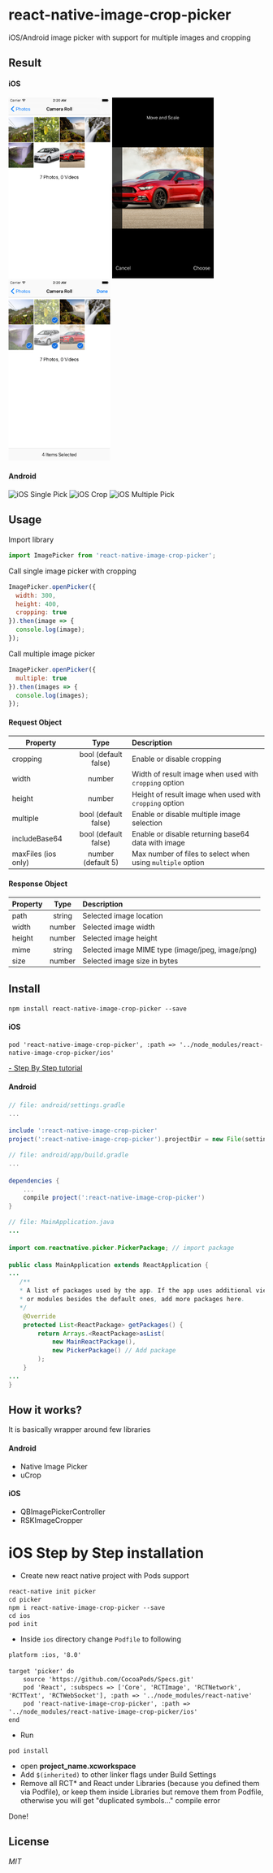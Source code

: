 # react-native-image-crop-picker
iOS/Android image picker with support for multiple images and cropping

## Result

#### iOS
<img width=200 title="iOS Single Pick" src="https://github.com/ivpusic/react-native-image-crop-picker/blob/master/images/ios_single_pick.png">
<img width=200 title="iOS Crop" src="https://github.com/ivpusic/react-native-image-crop-picker/blob/master/images/ios_crop.png">
<img width=200 title="iOS Multiple Pick" src="https://github.com/ivpusic/react-native-image-crop-picker/blob/master/images/ios_multiple_pick.png">

#### Android
<img width=200 title="iOS Single Pick" src="https://github.com/ivpusic/react-native-image-crop-picker/blob/master/images/android_single_pick.png">
<img width=200 title="iOS Crop" src="https://github.com/ivpusic/react-native-image-crop-picker/blob/master/images/android_crop.png">
<img width=200 title="iOS Multiple Pick" src="https://github.com/ivpusic/react-native-image-crop-picker/blob/master/images/android_multiple.png">

## Usage

Import library
```javascript
import ImagePicker from 'react-native-image-crop-picker';
```

Call single image picker with cropping
```javascript
ImagePicker.openPicker({
  width: 300,
  height: 400,
  cropping: true
}).then(image => {
  console.log(image);
});
```

Call multiple image picker
```javascript
ImagePicker.openPicker({
  multiple: true
}).then(images => {
  console.log(images);
});
```

#### Request Object

| Property        | Type           | Description  |
| ------------- |:-------------:| :-----|
| cropping | bool (default false)      | Enable or disable cropping |
| width          | number | Width of result image when used with `cropping` option |
| height      | number      | Height of result image when used with `cropping` option |
| multiple | bool (default false) | Enable or disable multiple image selection |
| includeBase64 | bool (default false) | Enable or disable returning base64 data with image |
| maxFiles (ios only) | number (default 5) | Max number of files to select when using `multiple` option |

#### Response Object

| Property        | Type           | Description  |
| ------------- |:-------------:| :-----|
| path          | string | Selected image location |
| width      | number      | Selected image width |
| height | number      | Selected image height |
| mime | string | Selected image MIME type (image/jpeg, image/png) |
| size | number | Selected image size in bytes |

## Install

`npm install react-native-image-crop-picker --save`

#### iOS

```
pod 'react-native-image-crop-picker', :path => '../node_modules/react-native-image-crop-picker/ios'
```

[- Step By Step tutorial](https://github.com/ivpusic/react-native-image-crop-picker#ios-step-by-step-installation)

#### Android
```gradle
// file: android/settings.gradle
...

include ':react-native-image-crop-picker'
project(':react-native-image-crop-picker').projectDir = new File(settingsDir, '../node_modules/react-native-image-crop-picker/android')
```
```gradle
// file: android/app/build.gradle
...

dependencies {
    ...
    compile project(':react-native-image-crop-picker')
}
```

```java
// file: MainApplication.java
...

import com.reactnative.picker.PickerPackage; // import package

public class MainApplication extends ReactApplication {
...
   /**
   * A list of packages used by the app. If the app uses additional views
   * or modules besides the default ones, add more packages here.
   */
    @Override
    protected List<ReactPackage> getPackages() {
        return Arrays.<ReactPackage>asList(
            new MainReactPackage(),
            new PickerPackage() // Add package
        );
    }
...
}
```

## How it works?

It is basically wrapper around few libraries

#### Android
- Native Image Picker
- uCrop

#### iOS
- QBImagePickerController
- RSKImageCropper

# iOS Step by Step installation

- Create new react native project with Pods support
```
react-native init picker
cd picker
npm i react-native-image-crop-picker --save
cd ios
pod init
```

- Inside `ios` directory change `Podfile` to following
```
platform :ios, '8.0'

target 'picker' do
    source 'https://github.com/CocoaPods/Specs.git'
    pod 'React', :subspecs => ['Core', 'RCTImage', 'RCTNetwork', 'RCTText', 'RCTWebSocket'], :path => '../node_modules/react-native'
    pod 'react-native-image-crop-picker', :path => '../node_modules/react-native-image-crop-picker/ios'
end
```

- Run
```
pod install
```

- open **project_name.xcworkspace**
- Add `$(inherited)` to other linker flags under Build Settings
- Remove all RCT* and React under Libraries (because you defined them via Podfile), or keep them inside Libraries but remove them from Podfile, otherwise you will get "duplicated symbols..." compile error

Done!

## License
*MIT*

